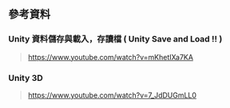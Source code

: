 ## 參考資料
### Unity 資料儲存與載入，存讀檔 ( Unity Save and Load !! )
> https://www.youtube.com/watch?v=mKhetIXa7KA
### Unity 3D
> https://www.youtube.com/watch?v=7_JdDUGmLL0
